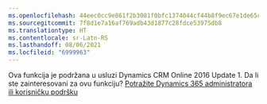 ```yaml
---
ms.openlocfilehash: 44eec0cc9e861f2b3081f0bfc1374044cf44b8f9ec67e1de65cd29cc27f9ad2e
ms.sourcegitcommit: 7f8d1e7a16af769adb43d1877c28fdce53975db8
ms.translationtype: HT
ms.contentlocale: sr-Latn-RS
ms.lasthandoff: 08/06/2021
ms.locfileid: "6999963"
---
```

Ova funkcija je podržana u usluzi Dynamics CRM Online 2016 Update 1. Da li ste zainteresovani za ovu funkciju? [Potražite Dynamics 365 administratora ili korisničku podršku](/dynamics365/customerengagement/on-premises/basics/find-administrator-support)